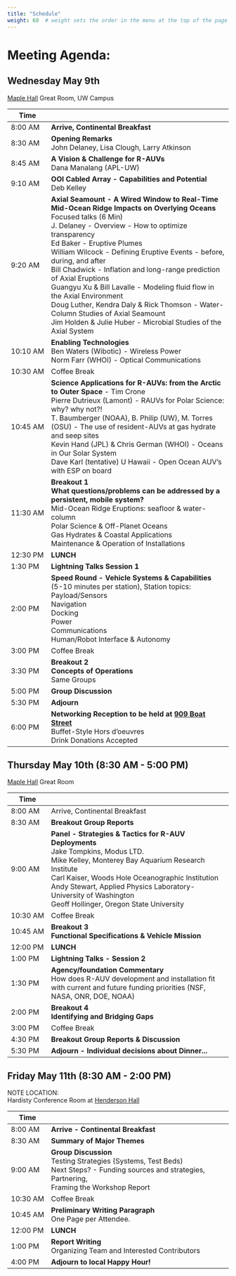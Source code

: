 ```yaml
---
title: "Schedule"
weight: 60  # weight sets the order in the menu at the top of the page
---
```


# Meeting Agenda:

## Wednesday May 9th

[Maple Hall](https://goo.gl/maps/Mr9t6j8x3oA2) Great Room, UW Campus

Time | &nbsp;
--------|--------------------------------
8:00&nbsp;AM | __Arrive, Continental Breakfast__
8:30&nbsp;AM | __Opening Remarks__<br>John Delaney,  Lisa Clough, Larry Atkinson
8:45&nbsp;AM | __A Vision & Challenge for R-AUVs__<br> Dana Manalang (APL-UW)
9:10&nbsp;AM | __OOI Cabled Array - Capabilities and Potential__<br>  Deb Kelley
9:20&nbsp;AM | __Axial Seamount - A Wired Window to Real-Time Mid-Ocean Ridge Impacts on Overlying Oceans__ <br>Focused talks (6 Min) <br>J. Delaney -  Overview - How to optimize transparency<br>Ed Baker - Eruptive Plumes<br>William Wilcock - Defining Eruptive Events - before, during, and after<br>Bill Chadwick - Inflation and long-range prediction of Axial Eruptions<br>Guangyu Xu & Bill Lavalle - Modeling fluid flow in the Axial Environment<br>Doug Luther, Kendra Daly & Rick Thomson - Water-Column Studies of Axial Seamount<br>Jim Holden & Julie Huber - Microbial Studies of the Axial System  |
10:10&nbsp;AM | __Enabling Technologies__<br>Ben Waters (Wibotic) - Wireless Power<br>Norm Farr (WHOI) - Optical Communications
10:30&nbsp;AM | Coffee Break
10:45&nbsp;AM | __Science Applications for R-AUVs: from the Arctic to Outer Space__ - Tim Crone<br>Pierre Dutrieux (Lamont) - RAUVs for Polar Science: why? why not?!<br>T. Baumberger (NOAA), B. Philip (UW), M. Torres (OSU) - The use of resident-AUVs at gas hydrate and seep sites<br>Kevin Hand (JPL) & Chris German (WHOI) - Oceans in Our Solar System<br>Dave Karl (tentative) U Hawaii - Open Ocean AUV’s with ESP on board
11:30&nbsp;AM | __Breakout 1__<br>__What questions/problems can be addressed by a persistent, mobile system?__<br>Mid-Ocean Ridge Eruptions: seafloor & water-column<br>Polar Science & Off-Planet Oceans<br>Gas Hydrates & Coastal Applications<br>Maintenance & Operation of Installations
12:30&nbsp;PM | __LUNCH__
1:30&nbsp;PM | __Lightning Talks Session 1__
2:00&nbsp;PM | __Speed Round - Vehicle Systems & Capabilities__ <br>(5-10 minutes per station), Station topics:<br>Payload/Sensors<br>Navigation<br>Docking<br>Power<br>Communications<br>Human/Robot Interface & Autonomy |
3:00&nbsp;PM | Coffee Break
3:30&nbsp;PM | __Breakout 2__<br>__Concepts of Operations__<br>Same Groups
5:00&nbsp;PM | __Group Discussion__
5:30&nbsp;PM | __Adjourn__
6:00&nbsp;PM | __Networking Reception to be held at [909 Boat Street](https://goo.gl/maps/avHfN1pbmqL2)__<br>Buffet-Style Hors d’oeuvres<br>Drink Donations Accepted


## Thursday May 10th  (8:30 AM - 5:00 PM)

[Maple Hall](https://goo.gl/maps/Mr9t6j8x3oA2) Great Room

Time | &nbsp;
--------|--------------------------------
8:00&nbsp;AM | Arrive, Continental Breakfast
8:30&nbsp;AM | __Breakout Group Reports__
9:00&nbsp;AM | __Panel - Strategies & Tactics for R-AUV Deployments__<br>Jake Tompkins, Modus LTD.<br>Mike Kelley, Monterey Bay Aquarium Research Institute<br>Carl Kaiser, Woods Hole Oceanographic Institution<br>Andy Stewart, Applied Physics Laboratory-University of Washington<br>Geoff Hollinger, Oregon State University
10:30&nbsp;AM | Coffee Break
10:45&nbsp;AM | __Breakout 3__<br>__Functional Specifications & Vehicle Mission__
12:00&nbsp;PM | __LUNCH__
1:00&nbsp;PM | __Lightning Talks - Session 2__
1:30&nbsp;PM | __Agency/foundation Commentary__<br>How does R-AUV development and installation fit with current and future funding priorities (NSF, NASA, ONR, DOE, NOAA)
2:00&nbsp;PM | __Breakout 4__<br>__Identifying and Bridging Gaps__
3:00&nbsp;PM | Coffee Break
4:30&nbsp;PM | __Breakout Group Reports & Discussion__
5:30&nbsp;PM | __Adjourn - Individual decisions about Dinner...__


## Friday May 11th  (8:30 AM - 2:00 PM)

NOTE LOCATION:<br>
Hardisty Conference Room at [Henderson Hall](https://goo.gl/maps/f7VgmDyrXc52)

Time | &nbsp;
--------|--------------------------------
8:00&nbsp;AM | __Arrive - Continental Breakfast__
8:30&nbsp;AM | __Summary of Major Themes__
9:00&nbsp;AM | __Group Discussion__<br>Testing Strategies (Systems, Test Beds)<br>Next Steps? - Funding sources and strategies, Partnering,<br>Framing the Workshop Report
10:30&nbsp;AM | Coffee Break
10:45&nbsp;AM | __Preliminary Writing Paragraph__<br>One Page per Attendee.
12:00&nbsp;PM | __LUNCH__
1:00&nbsp;PM | __Report Writing__<br>Organizing Team and Interested Contributors
4:00&nbsp;PM | __Adjourn to local Happy Hour!__
